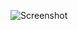 ![Screenshot](https://raw.githubusercontent.com/Cryakl/Ultimate-RAT-Collection/refs/heads/main/MPTools/MP-Tools%20IPKiller%20v2.0/Screenshot.png)
